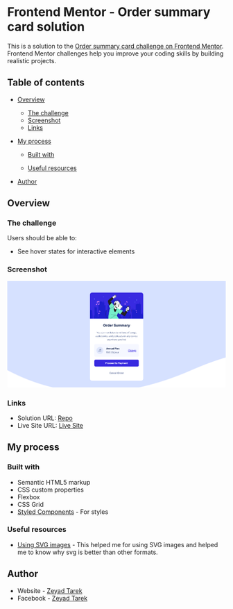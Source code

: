 # Frontend Mentor - Order summary card solution

This is a solution to the [Order summary card challenge on Frontend Mentor](https://www.frontendmentor.io/challenges/order-summary-component-QlPmajDUj). Frontend Mentor challenges help you improve your coding skills by building realistic projects.

## Table of contents

- [Overview](#overview)
  - [The challenge](#the-challenge)
  - [Screenshot](#screenshot)
  - [Links](#links)
- [My process](#my-process)

  - [Built with](#built-with)

  - [Useful resources](#useful-resources)

- [Author](#author)

## Overview

### The challenge

Users should be able to:

- See hover states for interactive elements

### Screenshot

![](Screenshots/Screenshot1.png)

### Links

- Solution URL: [Repo](https://github.com/ZeyadTa/Order-Summary-Component-Challenge)
- Live Site URL: [Live Site](https://zeyadta.github.io/Order-Summary-Component-Challenge/)

## My process

### Built with

- Semantic HTML5 markup
- CSS custom properties
- Flexbox
- CSS Grid
- [Styled Components](https://styled-components.com/) - For styles

### Useful resources

- [Using SVG images](https://www.freecodecamp.org/news/use-svg-images-in-css-html/) - This helped me for using SVG images and helped me to know why svg is better than other formats.

## Author

- Website - [Zeyad Tarek](https://www.linkedin.com/in/zeyad-tarek/)
- Facebook - [Zeyad Tarek](https://www.facebook.com/zeyad.tarek.104/)
